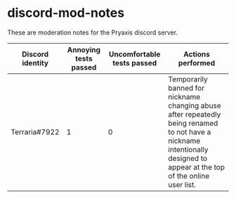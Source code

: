 # discord-mod-notes
These are moderation notes for the Pryaxis discord server.

|Discord identity|Annoying tests passed|Uncomfortable tests passed|Actions performed|
|-------|----|----|----------------|
|Terraria#7922|1|0|Temporarily banned for nickname changing abuse after repeatedly being renamed to not have a nickname intentionally designed to appear at the top of the online user list.|
